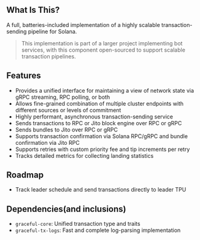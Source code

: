 ## What Is This?

A full, batteries-included implementation of a highly scalable transaction-sending pipeline for Solana.

> This implementation is part of a larger project implementing bot services, with this component open-sourced to support scalable transaction pipelines.

## Features

- Provides a unified interface for maintaining a view of network state via gRPC streaming, RPC polling, or both
- Allows fine-grained combination of multiple cluster endpoints with different sources or levels of commitment
- Highly performant, asynchronous transaction-sending service
- Sends transactions to RPC or Jito block engine over RPC or gRPC
- Sends bundles to Jito over RPC or gRPC
- Supports transaction confirmation via Solana RPC/gRPC and bundle confirmation via Jito RPC
- Supports retries with custom priority fee and tip increments per retry
- Tracks detailed metrics for collecting landing statistics

## Roadmap

- Track leader schedule and send transactions directly to leader TPU

## Dependencies(and inclusions)

- `graceful-core`: Unified transaction type and traits
- `graceful-tx-logs`: Fast and complete log-parsing implementation
